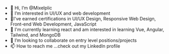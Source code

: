 - 👋 Hi, I’m @Mixelplic
- 👀 I’m interested in UI/UX and web development
- 🌱I've earned certifications in UI/UX Design, Responsive Web Design, Front-end Web Development, JavaScript
- 🌱  I'm currently learning react and am interested in learning Vue, Angular, Tailwind, and MongoDB
- 💞️ I’m looking to collaborate on entry level positions/projects
- 📫 How to reach me ...check out my LinkedIn profile

<!---
Mixelplic/Mixelplic is a ✨ special ✨ repository because its `README.md` (this file) appears on your GitHub profile.
You can click the Preview link to take a look at your changes.
--->
